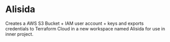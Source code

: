 # Alisida

Creates a AWS S3 Bucket + IAM user account + keys and exports credentials to Terraform Cloud in a new workspace named Alisida for use in inner project.
